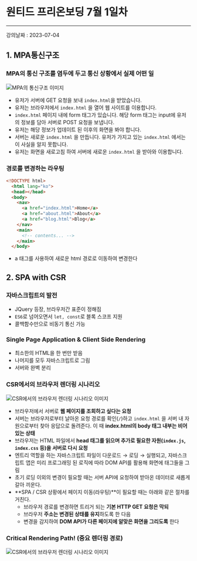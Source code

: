 
# 원티드 프리온보딩 7월 1일차 
***
강의날짜 : 2023-07-04
## 1. MPA통신구조

### MPA의 통신 구조를 염두에 두고 통신 상황에서 실제 어떤 일
![MPA의 통신구조 이미지](/images/1day/image01.png)
  - 유저가 서버에 GET 요청을 보내 `index.html`을 받았습니다.
  - 유저는 브라우저에서 `index.html` 을 열어 웹 사이트를 이용합니다.
  - `index.html` 페이지 내에 form 태그가 있습니다. 해당 form 태그는 input에 유저의 정보를 담아 서버로 POST 요청을 보냅니다. 
  - 유저는 해당 정보가 업데이트 된 이후의 화면을 봐야 합니다.
  - 서버는 새로운 `index.html` 을 만듭니다. 유저가 가지고 있는 `index.html` 에서는 이 사실을 알지 못합니다.
  - 유저는 화면을 새로고침 하여 서버에 새로운 `index.html` 을 받아와 이용합니다.

### 경로를 변경하는 라우팅
``` html
<!DOCTYPE html>
  <html lang="ko">
  <head></head>
  <body>
    <nav>
      <a href="index.html">Home</a>
      <a href="about.html">About</a>
      <a href="blog.html">Blog</a>
    </nav>
    <main>
      <!-- contents... -->
    </main>
  </body>
```
- a 태그를 사용하여 새로운 html 경로로 이동하여 변경한다

## 2. SPA with CSR

### 자바스크립트의 발전
  - JQuery 등장, 브라우저간 표준이 정해짐
  - `ES6`로 넘어오면서 `let, const`로 블록 스코프 지원
  - 콜백함수만으로 비동기 통신 가능

### Single Page Application & Client Side Rendering
  - 최소한의 HTML을 한 번만 받음
  - 나머지를 모두 자바스크립트로 그림
  - 서버와 완벽 분리

### CSR에서의 브라우저 렌더링 시나리오
![CSR에서의 브라우저 렌더링 시나리오 이미지](/images/1day/image02.png)
  - 브라우저에서 서버로 **웹 페이지를 조회하고 싶다는 요청**
  -  서버는 브라우저로부터 날아온 요청 경로를 확인(`/`)하고 `index.html` 을 서버 내 자원으로부터 찾아 응답으로 돌려준다. 이 때 **index.html의 body 태그 내부는 비어있는 상태**
  - 브라우저는 HTML 파일에서 **head 태그를 읽으며 추가로 필요한 자원(`index.js`, `index.css` 등)을 서버로 다시 요청**
  - 엔트리 역할을 하는 자바스크립트 파일이 다운로드 → 로딩 → 실행되고, 자바스크립트 앱은 미리 프로그래밍 된 로직에 따라 DOM API를 활용해 화면에 태그들을 그림
  - 초기 로딩 이외의 변경이 필요할 때는 서버 API에 요청하여 받아온 데이터로 새롭게 갈아 끼운다.
  - **SPA / CSR 상황에서 페이지 이동(라우팅)**이 필요할 때는 아래와 같은 절차를 거친다.
     - 브라우저 경로를 변경하면 트리거 되는 **기본 HTTP GET 요청은 막되**
     - 브라우저 **주소는 변경된 상태를 유지**하도록 한 다음
     - 변경을 감지하여 **DOM API가 다른 페이지에 알맞은 화면을 그리도록** 한다

### Critical Rendering Path! (중요 렌더링 경로)
![CSR에서의 브라우저 렌더링 시나리오 이미지](/images/1day/image03.png)